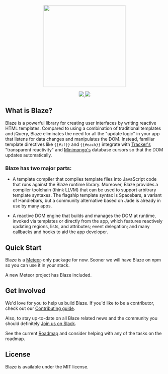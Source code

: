 <p align="center">
  <img src="https://cdn.rawgit.com/meteor/blaze/master/images/logo.svg" width="260" />
</p>
<p align="center">
  <a href="http://slack.blazejs.org" target="_blank">
  	<img src="http://slack.blazejs.org/badge.svg">
  </a>
  <a href="https://circleci.com/gh/meteor/blaze" target="_blank">
  	<img src="https://circleci.com/gh/meteor/blaze.svg?style=shield">
  </a>
</p>

## What is Blaze?

Blaze is a powerful library for creating user interfaces by writing reactive HTML templates.  Compared to using a combination of traditional templates and jQuery, Blaze eliminates the need for all the "update logic" in your app that listens for data changes and manipulates the DOM.  Instead, familiar template directives like ``{{#if}}`` and ``{{#each}}`` integrate with [Tracker's](https://github.com/meteor/meteor/tree/master/packages/tracker) "transparent reactivity" and [Minimongo's](https://meteor.com/mini-databases) database cursors so that the DOM updates automatically. 

### Blaze has two major parts:

* A template compiler that compiles template files into JavaScript code that runs against the Blaze runtime library.  Moreover, Blaze provides a compiler toolchain (think LLVM) that can be used to support arbitrary template syntaxes.  The flagship template syntax is Spacebars, a variant of Handlebars, but a community alternative based on Jade is already in use by many apps.

* A reactive DOM engine that builds and manages the DOM at runtime, invoked via templates or directly from the app, which features reactively updating regions, lists, and attributes; event delegation; and many callbacks and hooks to aid the app developer.

## Quick Start

Blaze is a [Meteor](http://meteor.com/)-only package for now. Sooner we will have Blaze on npm so you can use it in your stack.

A new Meteor project has Blaze included.

## Get involved

We'd love for you to help us build Blaze. If you'd like to be a contributor,
check out our [Contributing guide](/CONTRIBUTING.md).

Also, to stay up-to-date on all Blaze related news and the community you should
definitely [Join us on Slack](http://slack.blazejs.org).

See the current [Roadmap](https://github.com/meteor/blaze/milestones) and consider helping with any of the tasks on the roadmap.

## License

Blaze is available under the MIT license.
